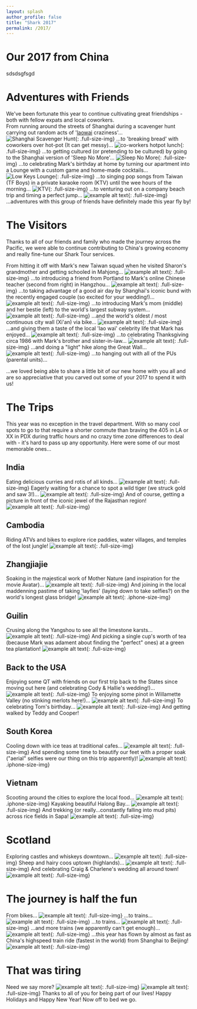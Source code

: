 ```yaml
---
layout: splash
author_profile: false
title: "Shark 2017"
permalink: /2017/
---
```

# Our 2017 from China
sdsdsgfsgd

# Adventures with Friends
We've been fortunate this year to continue cultivating great friendships - both with fellow expats and local coworkers.  
From running around the streets of Shanghai during a scavenger hunt carrying out random acts of '[laowai](https://en.wikipedia.org/wiki/Laowai) craziness'... 
![Shanghai Scavenger Hunt](https://lh3.googleusercontent.com/QIHZdsPt1MCdMlhQ8kw1RJKx0HN48-LP_DyCEPwlJMbHDNR9Hl2WgXe6toxOVvEXMzDudLyzYvHuXvcT4FJx98PnHby_stFVAt1Gjs3l-74O-2l7rvOVgNV59IVykQul2qF0h4H_n9p_0LmT0GoQwm21AKdhVSCW3gYGZO8NLPVZO8DsW4DKrwz-8tAOOkPwo_eI9hT3vzS1OayFPE0Zxg840uOHcDKUyq-Umnw7xn28-dRZYKIA0clifq-tOQoPr0xY19Yw-ESEzd2F-qGhJw72TUiB_6yg7M16Mw3ClzICoubYouI73pyC6M8yUHbp3V_wfVrVUbYuqIHqX09Gs2xN2cH3MNJKN4n6XVOyZSlM0ZmRb1_Bu2828JTjY7un2nrjVbmq6CCSp4MoNZbyteg-clhbg0vUtaTIyAuDwnqtKEI6fJh4945eOPV3F1IOEZzKw0HtGnagKk6NayYiRCQa_-cWXBzmWjVb5Ne_w6UcX33CdNKydFe1GHfeqYwlpycBTBm338Mt2OZbE02T56bztSHuSVsgddkVKv5IpIVB9_gN3sfIbXIKvwm3RdZgPmAgR-GJD2ystlyCmMYGlWKQsqtMHS5YlFRGfvHo5TvquUsDtgVSDmkZuEXEwRxHagDfgMJSfns0OEo76m0brwnSxtrT0zU61kK-=w2850-h1606-no){: .full-size-img}
...to 'breaking bread' with coworkers over hot-pot (It can get messy)...
![co-workers hotpot lunch](https://lh3.googleusercontent.com/aDE_rKhI8uw9J4Ro9w_RZAkmu1e9oORMxpeM0gnsoph8s6TYPPI8ojOvTuMbfnKCaZxoBmmnsr5UME25Nh14O6e4zLb9WZSRnGI0EqPN6f7Moj8ob078tEc7LM6vMO39lewmw2WeOdQpOYrnLK2_JPDojYYi4aiL7dN2suaHIH3vNO-y1macX9Y-dcGXde3aBVGR7h8WaRWqU2RRa13KeIh0qPZwNlRY18ATpFnKgqvo5Y5QbAD3NIUATfwf8SMmM3sXp7bJXQ93gKm8h93bejRhENOwKHxoy0qHPKGRV3632HFzdT2umNy3c3LFcGGM_Ubp6s25G9rZkOiuSCASTmxvchOQHOzvWyJKIvVbcKAm7NymFb2AOy7twOjtOdFu2Snk_tUYzqB5UozqjcAQOvgsMebfrlnJjhGVdvyWb3ORku5VnnxDvOt24mCbjg5mTm0zV1w1qRXmlH6OzKZb1KvBznmXNNuZv1ah6cCU77sVUIAJHkQKs08e8Pa8FC6xdiOXWhO3yA8yxUpW3gYZXHlbOkFVJ6V52hHDRkrV4mVIHj2Va869rG1wvRDzOlXCyyBQhsLHi7d8srP6Zoj72bJiGLfxbLXnksAAOYmz7L2wzkPV1HsngYr-AZiXb4_PiuYAoP220ObEnGpUqb9kHfEx92-_OxqmsU1m=w2880-h1062-no){: .full-size-img} 
...to getting cultured (or pretending to be cultured) by going to the Shanghai version of 'Sleep No More'...
![Sleep No More](https://lh3.googleusercontent.com/35n2RCrq124NruBuh51eW2V2gSRzWEALU7J-3mRkACqig5BfjaoNp9C-3ffDLT4qAUvMAZsfIZ5AvXIbF7Hp__1HnC2xAsRO4FB26c6OjMGza9kAcp8ss1uQKKyEWa1l7uaShGfwsSSnMEZzLz9o8Dni6ECzsO6_NvLy7808MkakSrLz11wn849b3dQvFszNOCmXMEJ1VH_3U24RriFRBzv3c15uKig7ub9wp4P5Mbu2CzRK4H4STqu9p-pC8qLaOBxG7lrXE0SyVT6Uj29ai35k_pVXyg8Owd5eFc-4f8575rSEoLmeQVu0rb8nY8C2vFNdd9vfesz_ZRVVVfbCnTc2v21wG65LLvzw4yVun8ktArwsqFiy3ZLVAN4-9xhqhpl_HV4ZtsyRviwQnUOY2RU7M4ysmifW5AFgwtd4bJVpQl3je0OhYqEF8alVQ4H7yavg1DT5slD80rhvvQK2Y2amyHJB2hvD6XLyWUEebLPZ6cgnTB0Ym99ifVDKIacu8dXIKIM4eB5vUxKM_hhG_Y8LNnQbQ0Hivot8Kh8nDMhOy7_ORvTU6E80hLT1kH1LS6mp-KNbaVeaz6j5j_cMjBy6Q53XHiA70BqcaAWExWZ64Ysd3f-UYdULgGbI_2M_2pIAuZKUe60Qaa3rAa4apvnjXoRVx_SsEAdt=w2850-h1606-no){: .full-size-img}
...to celebrating Mark's birthday at home by turning our apartment into a Lounge with a custom game and home-made cocktails...
![Low Keys Lounge](https://lh3.googleusercontent.com/o5S9AnmsF7BQ-8lGrkuZivOSt0-lYC3NYJRLS8jNkMVp8M23EZWdGO0T17sKju5gE4pVLN40q0mU-9nkAfRUaDxfVXE50NIu2UauHO4UUK1EBQNq3co-dqDAxFFl01pGNnv3Ol60Lf0j37wEupsaW6WEYIItjPPRBzi8FIo-k2uS4_Kynp_MWKX4H-CHGZPnVFc8LWLSOQs03_vwvRkJCtggedHjxv-uJUAu2apZXlcZKqgWQUeJiSSxkHpG5QJCZVP0WgO_L860HWABkOeA3gAvw0lGHXNc0FQ21K-4_YtlLH3zZTUkqWgyM1ZtWc24zI5m8_uiIwktuZehH-PVhIHtOCa24jTxgKQ8MYrer2GdmE3RBpYOKcTsqfdSFQMDJ8hGPozro0C7KpniAzF2VMEbThIimkb7pBd6xaHy6KZ0Hosb8s0Myh88WCo_h_Z9MyaNNnafUgMY06mDeRHdLfnSXdpouuyYI9OdjmldpGor2URzCpARzkaqFOpyhYphJYSCxsBMGMWV1QtggiP2vNS5bVmLXhJEcwJsPPFeG5VBQUGtv8DEE3a-p3-PoUnnm_G9TF24OfzWcE5xog96ZQ_x6f1lR0CwI1xSKzEsd81WR780wg2_Ud4y_MnkTuYqqdO_91_c-JaqBQO5ANgApZ7P8NRdozbgT7TZ=w2850-h1606-no){: .full-size-img}
...to singing pop songs from Taiwan (TF Boys) in a private karaoke room (KTV) until the wee hours of the morning... 
![KTV](https://lh3.googleusercontent.com/op4YH9z9vSg3lqwHz9eNGhwYDzzC6CXANsADBxaSxVbtHoj9k-WdHA9EiHIZ5icDA5VuE5ihvPzsF7_3dv5BOOm2aPBx_6NVOllTzJ8tVuzT4e_K3Jrh_06CNoi7xaYa4rE1DmTU2NiAr_tDhNNGKQGRdi5IL4_ZLyYu19Ov5Sz2B9z-KcLGrnZKYi8a5ovUwMnfzUi3vl3cTlMCTQVXD4zcLwxRtQdyC9_MFKY7rX50sb8L3ErYD6OZogIKV1Gjj4rgVobKHXNpTUqQIWvKPp6w5siVHr6uyA5RzUN9MsWjuj0l5sLMUY_ObIvCeUv8QbPkEtl-kzRViWT492hiIYds_wspRG2u9xvWwSF7irJbxNiDWW-gVL77_O4CXvIBCZVq_hHIs00cget10_Hm1O2HsjJkFG5Jshkig5Yb59FVmc5HAS4K7Za23cXw0Z1dFr0EAamDxak1y0U4zcb5joGVcH2OKC2ea2Argruklpt9yd4md5sxYGZeZ8AL2pvg6H9Rso-dlib6v2yrT_y_psdbtCZMVp9b8QvS8z4P00BirYKO6-ggmR3kgOPuWV8l4ccMBHPJDsMB4FwdxWai8thG3vhGEwL2rFggyjef83hg7xReHQ36aKh_yKhCkgr992E5pmUKlq3IEDqXsjAPvUpkPj80RKgZN7u5=w1280-h723-no){: .full-size-img}
...to venturing out on a company beach trip and timing a perfect jump...
![example alt text](https://lh3.googleusercontent.com/aNE2K2JOXekj90IUojB85-7Q0xPz5-I2PcKJIwZrNRXHFHqzXahZXUjqfgd5Smvt1yINXfABxVJQQUFDiDvouVBJPSjSka4ValeChg3flQ3i998-qe976hUJiO7XA-T8L0LMt3aPgBHogHxWG5LyFTgoXIBUD2WMlAlemvOO54-HhPtOhiLiiy-5gMSU3HOyyBWAgLszJHP9IvWBHKAh5mDDgGkJcvte28uTgJ-g8PevRiAAeI1RcrgGp19Wy-bI5EKhgKiLuRMF87WjNnpztt25OzPMwPbwL5z09kpZeATZEfbIpNxOXUbpwF2PVaxsuQdcr4BD5Q8rd0kVnGYBz6rUH6ZDYEmBE5N8ko8Kn8m0YrsSYwlF4VwVNffNM6OuoFqyurOFpyKrIhE_N475UWnYTcSP-Lilx-uf2O8iOh_-XKKXmOxnmecS8IFCdImTmGf4L6NTLWZM4h0reQuKW_NaN3-H4pN29w60etzlog_DrF59eayR0kyN0OpaNmmSNWQYIQR38Ay83XVx81dXFuv-LTjGVExB1m2dUdmspE9CU41d7JA7gfFhJ0CxNlQgxoRulohbFJFvWhirtRa60ZdM5P1DgyPaT0PH_w_rGlLwvcZ2u2ppqniabXryh4MK4if_yGKKOzFZGMaoS24bhFq2SC2nXz3vPd7z=w1280-h960-no){: .full-size-img}
...adventures with this group of friends have definitely made this year fly by! 


# The Visitors
Thanks to all of our friends and family who made the journey across the Pacific, we were able to continue contributing to China's growing economy and really fine-tune our Shark Tour services.

From hitting it off with Mark's new Taiwan squad when he visited Sharon's grandmother and getting schooled in Mahjong...
![example alt text](https://lh3.googleusercontent.com/eJhPd0JI1oaqgd3JDBNJlYuX9N0GqzsFL99CR8pCR8LPeyaHGeEjVzoDyMigXLEkrTn5gSK2k8QWffxOtNXL6iIQm1HB-JdlXeo2wdH4tPbKI2nCB59j4rTAFSUKL_FPMqKJKdCrLVux6d1h7xUl_2TQTAga_lJaaqCL9VwqZw87dN5RhSaYQBPfC19aI1BvQh-U3hJHalj4tNb5ikrj9uRZinpDhaKE0A6wSvBIB52kteXjO7-FyBlEa0irc7cMreI6UNVwH39nOy2t08A7gxV1TNCwvPJerkLanz7Dft52xlIetEg-ldL4PjblsUvg7ahSIm6REE9tvhC_5MPJaeo4pYwn1TORZvWMSg5zB2viqlHshw3Xar7L-H2moASpbYuLCldcBotLMRF4FC_LeZNT8jbZmTK84DUGXeNWsXmkVLWM-ei0S5BOqb5IqpN-UJzBar0zl6poxJjp4YXk01db6kf4VR4uWBlAdt_omDNT94x7TV6oF9xsMEeTGPtkUXRVaDqNcF8x_8D7RpI4K4pxair0WWTiKSsg-hR95OpWpK3c0bD5BT93aSQACWsfGKkL7ANJzqQ5PgN7fTlYxducvFgSLVJMzBMDySthYeYd-SaMSLfqSWl_teIPmE0XglhmNQwRGv065GBY3mnofZ9tT3_F6ApDwJgp=w1280-h960-no){: .full-size-img}
...to introducing a friend from Portland to Mark's online Chinese teacher (second from right) in Hangzhou...
![example alt text](https://lh3.googleusercontent.com/ub8PGs6U78W1cMgwn2yqffg1f2UGksTHiyrlWEdJtl8m-u-NA7dgrQMi3-Bxlvwl62lJgvcLp6eZobMFtHyp1NaNGCbKUsM3y2b_B7SfJZAS72PKrY31YMtyH14XgN4BkQvwm3xCZAcgMUK0grn9TPnA0UHbeLHIajDV-qbD6caTeQuuQSuBXftFo-mf9cJ6rBNglhl8CEjJhTOHjHUyUIWeH5648iE3Kwv55q4jhm2otxqkmRpmPPFfZua2U2JrWqLTw_eGeHbSPs96PDGDamyEl2ocYk9_Xb4-8hCQjdtRaMt_-AZcX0Jm5P-hKDP-re0UXWUkQd3X0Svdjzr-KyKor-MtkFEkApPGKD8282L5-DmOMwwHNz8Dip6IOYV2OBZyoIXWla6j79rLCAwhoQibrfie8HgKXCsb8DL8ahqeA7I4aBg1gcAaCSaDbcYXUemCpcDDRa5zak8CLWUyVw0NSUhGnnG-yrdTLlUs9gEqow4CWkTmEnk-vXYxSZmRw29BAlHAJpW5CUlNE1HKIo8_YpQ8kZSos7DHI6E-fBHSOjOZabnTwFZHYwbfOFw9ZdCOuPZv4cLXHmVYerQyLH84BDlOuoROyAoqe2yB3kPh6HDUNiSJYiLuV7ah7JIjG7Y5uHqF95YaRKkqpQ1itAi_pK-L0OU2cnc7=w2850-h1606-no){: .full-size-img}
...to taking advantage of a good air day by Shanghai's iconic bund with the recently engaged couple (so excited for your wedding!)...
![example alt text](https://lh3.googleusercontent.com/GEAHHQek_eLKfC_Mb6mDyqrXrz9GJ5zvhBiDQ9jNXtXEOqWugk2_oSzVtsGcdYHSTSb0R2p7JBuCaQSNuGY57XPCNDj0J7T-meRe1PCNDp41OaGl-IyG_QCN2Qp9nu8i-lyoGo0a3CvkrBPYgpM4-uPw_CUb251BCrCQRNDoDf9v2JjKR62T_cM3GbiIoxYlOl6sIedYHntGuT6erlKtpg8lMQYEQya2uda7D3r_a6HRTLzddTbUOIfBy1D3JLhdge4AfZ1nu2ICbDpCwXUC6pzmYk45iiKJB-1MqljWc1MYw59ZXZ-TOCt7UN9qoIR4IazZrDzFJlv541wKCZbvAYSXG95zUmZkMAS-kCBqmDBWPcxMlUMYVL-GxAptwGZHqtkNeAZKbk2ahQ3qfSCKhzKIodz9jT1zmXbK0GUB4k0SFTPn8WUCnAckDVAimhV7UD_Nb-BOr3Tgapa3A0nxuCs7JZdwgXp2efrkGwSutcFcm1Rk3zbmMTp5N4ke_-e4MImlZgEPCRq8LvC5pqTaLF8UOxtkIIJWf01assK7FBWjxRGCEchHj_OPu24nFG42neskdUFHmM4-9cjVDAzbEa7VjD78aVq_qNbAksCZV-EbJCNablpV-9oGPEGx9uDGtnUMXAn9UZmI0RIRayqeaj7r7UueiPinWZK1=w2850-h1606-no){: .full-size-img}
...to introducing Mark's mom (middle) and her bestie (left) to the world's largest subway system...
![example alt text](https://lh3.googleusercontent.com/Wee9efKVRhKFBl63t2PkTshbDmf887oLJZSwOvVl11FcsOCofmv_x-lnNTaj8BOEswT_F-cf7qI8YjAfh6QEBuR19qUZ4SJNTadpjTVEzP1ckRFK5JcQa4q9ween2DeWjlkXkHftpBeDeR3gOV4OhHVQW5oHGqmzNKKa2QPVPNg36lIO345G5PJSWz-6SJfl69VutP5AoDWz_t7Ytz69zI43xeHt7_rrkdSeektYYCyJNlpMP4FaddirMw02GzTDop955RENuso5ZgTcXa8o8EXfVUgA6C0dMxnKmeZMv07zvJx6wWQUfKRJI4Es6-I06k_eEwQItHSfI4521PIz5IXVkKAfzXrhPAba1K7QpQwVOZDzSrIkImDC7pdqokcGyGCiN9NyhW3LOBLoWiwockBznoY3sr-tELlpLZeyDkyr4CdBbJEYLHZYjCmHDk8LDZWQWCRjIQq8GI9zCTXmm_Lr1HYYgTMHIKHZ8cHrei4K4mC9Dh18rOvINUcA8DkZ-rvrWcgOF6cPW-AO9_yc1ebPVPkpSn0OYWkTIFapIQQ2TuZg-Zc901jpKwovMFIHOqr5KlimramYf2O6QmNl3-88E0ICoHgvDufth8b5lx0K_jp8jmmg-mz4cjrHsIh1O60lmja96q-oejLe5f6T_QILoAw-xrmGlEXh=w2850-h1606-no){: .full-size-img}
...and the world's oldest / most continuous city wall (Xi'an) via bike...
![example alt text](https://lh3.googleusercontent.com/Nh_vQMigNVMiBInU8Ej2ecuJHYf_qK3fkBhilaW0A9tAPlmXNwnwuQYlsM-Vgcy5Z9dTHo46LPcUwZ8_uRBKLusszq3JfmJjnUqMfFJeVDHDpIxbrjo52Xf0wxnhGJ1oX9gG1AJFjRpy0DjDZbLbOH3AHIAAOe2MKCU5M81fP6E5gjXuVz91PeKrIe0EGesi2ecC_jhaPD3Q9bc8FC9DwDAEmknp4tPEZlrdmSivdCeY0HAqYjiFaq0VGUKw0UddKC3FgF5FNq6uFmLLTIIi25fjlPhhbKPodovZpL_JpbsXvSC6Tc-pSQtJOk9L1JP_dZzqtFx_cUkzxEmXCWA17wdVogX5sFPcRirx-d87viioUQipfauGU1TqsPY9zNQNiHBAqHbxpODTMDrmA5-pGolIAa-OKf-k4cmYpry4sBcJo-Ysxc5do2u8d1EK2gi3NrZGyY5IO3GOv0iOyM7qP1TWPf6PtsW6oSalVfsdeEemuRaZT-rpi3uWSkWG0q_v3I9KvAIpWmV7Idv2D-i2tLiTeYM-ZzpntPKFME47l62dKtIYKivNHZQFC1g_7059Pxi00zTGVDS_epij2LYLsIWWwB308c-jBdpFRVvSS7NZUlQRyegUeQjEcBUSBMlVMWO6tI5Bgl8qIqVmnSVe8D5DP1zcmuCi6fUp=w2850-h1606-no){: .full-size-img}
...and giving them a taste of the local 'lao wai' celebrity life that Mark has enjoyed...
![example alt text](https://lh3.googleusercontent.com/n8HnlOlHZGMWiE_dRfFdOPY6zuva8LHJOfVTd1kI7vVGVfbPcCMyA3GlxhZWbJQDAv31rcQMpxu3fILRjOJotnO2N0Ij9RjUH9f3cLiN2MzWiWfd5ujjuekX7qFP6Dykld3vw8DW2MgcbRbZXSK1SUfWI0P3zcjaiObqNJZSg0Ieutdm1_a-JK5gYbbc3B7kUOPfG7wrKkm8NDBjM5R6JmKS8FxanJ9eXHOPyEYNBn9ztBxTjtREXkBUx9gX6rRvpjGEAOhGkazuDp5Rd4DS0O0LuiJAs0bHJogjw4TRQHDv5QBONBIuo70pMSyGq0o2DjtouLJqkLGeLhnkwF16qb17uGhreeO28Z0dJgUWy6wV2Uf1cRrPZ89jEOVZy3F-mZ48qkxwkNiJLIjTnVgdcHbBAP6F4fKKcR5MzM-d9OQP17i1yOrpcHmLZpDHGY74WPy9tx2AfsrL2rUQtBk_7lkt-NvTt2HWXm2M7A1b3XKsRU_3fVmM4Sf_vqRqRNR-afFTcPPlRi7yVksAIsZ0q2F2IYaj7T_qBIjF0j4zbvZ-oCxl1XjZHEKlrAwmkRo2uOOpwzMrVzU1eJjRn6pwj9pJ2Hp7t2qwmEBuVWz3bgQvTQLdJCi49BxsGltDybk3dJ9FG93tVdT2Me5HZXYllpZvmdSHZJS2li-2=w1440-h1080-no){: .full-size-img}
...to celebrating Thanksgiving circa 1986 with Mark's brother and sister-in-law...
![example alt text](https://lh3.googleusercontent.com/PiH1VupSgL6490H5FDxNUTQgVDBYcVBjUZw6CNogYioHW3tP59mo6iBS7kuPg5N8qEhDwq3fLeFbUSzCjcRXCDUwqLYRfU5QWvaAVCXfb13GA5rpc2kTk5hN27EKXU6qbdrp-F8h5C794rZWnl7YLfv_tLz_GUA75teuMovXDauNgM6k6_g2YC8xwrTXCTDDwU1vUlu2thmwplMJC4T9gSBotpeeA8rXvX_WHODubLCAtDUGC-tkoW3BcH7PErPzJ1cbNMhBwrFkVQrI3YbkPIXiMW6flVT_9OGvqW9CabWt0LQZgJ91gaUCrL166kLB4J27qOHBIv6cA14cwGPGDK4CCSWfE2j6S65p5_saxYC0tBJWO3Ia66mQk1rnA18c1gWi3aaPbTzauG2mkxyKsaNNHhIgqtVEwmQGNuG0I8KUZsoQ2jlh2S3-oDzY3LP0JEu-u8Al4rkvZWSbzYgcJZ00AE5XQLA9KhX5PbRO7bgfs2N0wH6QVG7KFveZ285DCROeea4cBcnivz2DW1gsn-RemQPUwiU7H_sNHR10PgQfnrdFK2rO5W8ztG-mHpXGW8gK53eGB-8AFGekh7Jlt-BBT6yRWQW5Oo8jRDVLB3MrKtFlVvSgqCnKIxANCU1xqPilR0cdMGpM_G0NQLMPCjGta9eCLMbmusI3=w1280-h960-no){: .full-size-img}
...and doing a "light" hike along the Great Wall...
![example alt text](https://lh3.googleusercontent.com/VHoS_fv55SmxkD_Z6VYNj5YucN8sXanm4sJBC5YmoGyGzUmWv2nLBVKjcwX7hFvVVIvts1zmCB-y1OgjSlimJpeyoXJqKbg6Nta1VUmixkVZxLDTMtJMeg7YZ_EWtVJDVhrzYNauRnYYsZVfqAu7LSa0774xX6cM1_t3gP5eDk01hv9PrgKgUEZiEnMRRY6vVxaBkUmLpZFbtBntMifIZYmwjt57X4TxCP-LE8vf0RRbjPsOOlesMY_1hV9-y_242c5ScAs92lEiavmoHQMIWq3XvItcL8Y8cyGoxsDwB_uICEZAIX7JCpcM5O57Ex1mFx7npvs579RNyZRJPs9ASFJfOBDZtPLHtq1SrKDyCqBqvOqPAc8rCyFbaw3ieGH0yzGLE0VKiAhya66diI-OXsLhHeQEdLD1tYMDI9NbO8mKzAk4QoHdAOFxd86XVd3ecSd5JGgnhFyRYJD2g7I7zrrICtpBbmLStiHojIGgKYWvRRZRjXn4vtmGDIpzAE8W8AX57YsagZcxCuy7ewjk7QY42j9BZW5eWtbXoRXOAEjMFcpTj_4M-SYJOUkI2WNAXJULm9OpqhkibRM6eafzmvbjAAJ0lGvSIqW8HwHTjYd4S6QTLuTaDWi_5ksFKUSHmgMsNvtwxVUHs2kfn9XFVUu90pMxwwy6ZBum=w1440-h1080-no){: .full-size-img}
...to hanging out with all of the PUs (parental units)...

...we loved being able to share a little bit of our new home with you all and are so appreciative that you carved out some of your 2017 to spend it with us!

# The Trips
This year was no exception in the travel department. With so many cool spots to go to that require a shorter commute than braving the 405 in LA or XX in PDX during traffic hours and no crazy time zone differences to deal with - it's hard to pass up any opportunity.  Here were some of our most memorable ones...

## India 
Eating delicious curries and rotis of all kinds...
![example alt text](https://lh3.googleusercontent.com/govaFJqcaJZgIEoAejtC_uONQQDAMW83K326xuXIn2yktIBeaHYjqom62J4X0bFY_EK7-OKQVod7WQaIUbOBmtI82LesjSU-d9jukY-IyZLGn3NZI-ZAN-wsu8qrlhRG7dQWO_Xty6NT8e6MGMdbXq5y-hGdCdC9IsJ-XN0FuJAK38NSngRI4hf8yeN4K5iFmwzraWU_BHV1vaygZF31qo6KD__2UrYwkD0v21HpOKF927TgwYdWQY_pp30_rXv5mjPOy7Z7_qMY-FF_tXSiS7xsZwIUrgrC6oWnWcgf0AXItCAIiSAr2PQcDypBQByAclJKBQtm-Sbm3EQ9N4d1lMYMTJLF1SJZJmbH5gbXhYGhE7BYbdTzs7GDpCqk2gq5J-gCU7fmk--2Vq7ab8t6kyxF76JLcuK3V34H_RApp6SwqM744LJ_3bIcw1r3_zGOAY6dxWZMhN75FSk-NKfvngGQ0S9t0vh_kf2xVsfFjgmerdmNJCIdd7GrNavSn_7Jz7UBzT6lUAcoO2BKZJ6_OoxMDVUjaPvxsHW-sRV8AtzIo4zZyr2V95w5gLnwycJfYUquWt2JuXFqrg5myZqBYSyEfYE2fi_xbkwXfDCWDoeUGXdDa3elSgGCNb5Da9GwcYNTlcywR4Mr5gYrZZrdAs9A04RMi2J-TiUv=w2860-h1606-no){: .full-size-img}
Eagerly waiting for a chance to spot a wild tiger (we struck gold and saw 3!)...
![example alt text](https://lh3.googleusercontent.com/zBM1nr8RW_khlA6Vw26Lvey-5Yz-_5yIT2LOTRm4-3kqewB1XGB7jzqxF9cSE5IgMHSe29HeCl9iRszV44Z7yQzyW2PVyuUKOll1qvJIfzyIgvIhIR-5fghomwe5SBwqmPtETmvfHIWmbQEHRDBCw0NJPXNxUHuDAURO0YX9dyvXh0-4LCJXgOrZ76mn3L_l_yZmnAvxUri6VeS-AI-Kc1WGsocC9jRrhLahtf38rWDjoYr5ie7vWO5U-iYY1r2WyXKDgVSkiseub56VpSwMa9WC-l_uLFrrf7UXYhHPyMmGKRnT3qBvmor8K43KdDrRfGQtd5GT0-BBECVxKCppGC0KipVLaJ1CcBtUepjaEe97jzt5PMOWyGkmU9i37mUG814VbsMASfAFsRrYBxRLYq-wNXqttJE1Ebgyp9iSXOnRhUWmminerrE_f-ouBSgtLjNnfMV1sgQHymBAY3tBQ3TS4pXLgCTVsMTHiRhqoAgMchc-PbWZy-Qrb4JkLP1-HikxGdrxAq3FQwES_SD15aEFNac2IjRJMu8oAj3PlyCQTYb8c-PAkTAL_lFRBbxqa25x7Wo2LNCjyjg_FS5H-nR9JUMImi6wV7GUtEy6tuLmF7iw7f-HEormTLsOZHfmfMvk0hXDjeG4m739O9_yFtaFaGo_CNWb_3sN=w2850-h1606-no){: .full-size-img}
And of course, getting a picture in front of the iconic jewel of the Rajasthan region!
![example alt text](https://lh3.googleusercontent.com/wKhnL5PQYVgUrDWCLtpy5td_t0kj1lKWc2q0ZRYn1XBRZUCEUPte6IW1Rr0go_h6sTZB5gtes1W0qJRE8E8cUOUsGyRPEXuzCz_GHVQkg55BYs9BZtsCkTbdFMop75iDfU4ukGcR7wFRnaTxxoKUDJVuDva9KdeVI8qLfbBv-Owob9Mdko3KXflO2GFIwCdhcoWjctkFA5oJpb110J87P21djqUscKscLrinoA4EZrBYrBouhbbny2elDvibwJkqyWDdzy4-Hs7ApHNOr7xpIxlpvZB_ICitquK0cC4MNPw9Ch6O0lsei5wyILj-qUcMntFyOmM9tHJjUKyD2xjqsJo57j7NS9F8rvXIV06hkLrF-lQB-u9tB6GsRwrWQPgjDtvTJ6-sTBKOjJwBJrR4M5tqlDSAdHvgx2gBXOhUAJHwvNAyxUC-1O8dU53Ua7uiMmWahOj1Hm3jQbioUosoyuqmU4tSZfrdE0fX-SS-QFJSV6xBUTxukoXUBTWpp4dZMuhSSh8Uu8XxgHM1x68aLyQlJDaKoYfKtoLlfpaybHFPcRlBhU9vrtYaahRaDWt8igooWwKrjDw4z4YnB71aovIZH-x-HYKF_THXxn9miNu40KfhWEhFPJpRGvrvtTX9lFu9If7-nNl5UDSVfE-ZTeiK5UGRlrzclgbB=w2860-h1606-no){: .full-size-img}

## Cambodia
Riding ATVs and bikes to explore rice paddies, water villages, and temples of the lost jungle!
![example alt text](https://lh3.googleusercontent.com/lkqVXq2HKfd4Wesxns-e4ZcdLNZGvWJBusi9ssNJb0OqG2vcCJtRUWXix5DPPHc83HcCuhlGbxL1GZFvNAeXk-hG_2YnZp8D3Fp5q6V2lFdkOaU5IILuaJ5YSSaNgfKX3BD09PatZ2HEHBixKw1MWwIgF1F9j_NpkLoGVHcCn2MNXEgVBT8HdiAmkoassELBJsyL4_miaduTaLan_r1xpNFqMlxIe9v8-qZAl0EOg4CYtXGvUjwj8zHH-33RFOSO6Bgkq_roD277rJDtFZKxLpP-FW1DBCbt57QI6Faqe8bM80HUiKGvhQopR0As2NVHUD6UT-Ii9halHfOhxwi1V2nAZjMowDfVjx6l97hkXedRubaMhjuXRlP47iLr3uMV92DafbjvB7YGM--kZyQN-DXJ_UI_agx8zFFNjg3uUe-HDW20EPQXvQ1WpbR__FXigQFwAin1USuAlNYD0i94DOnuhPaV-9iZAvAxEtOweNN66I5vfU8RJKfdo0Wo7kxGNIs50N-LOuwlInF4Kmeauw7ktBRmqXVqtNNuDIbCEar0nsi_qbCo8CEznAX4mYaYR3Udn-9eoW_xhcGH9O7rEYTl1RQIZCyykp7iw73KAiEpQhdSCh3as9Trc8Qa7G4qIXmdakxR2eWaoCEL-W_WvNleGW2F9NiGhhWy=w2850-h1606-no){: .full-size-img}

## Zhangjiajie
Soaking in the majestical work of Mother Nature (and inspiration for the movie Avatar)...
![example alt text](https://lh3.googleusercontent.com/RC39B6lmLMmx2ISGNSdvq9IvycYq0eT3y4E0nocPyyUzO0mF4NzsNtw4AXjMRVHp05rNIdQE_txKlIG7eUKDX4qT9qRWrdw2pT3LN2IcXnns3TeWgBYNTP46ajWTprPEPzZvjzTHw4IbTycKYBhrJjAvEyhrgViMiYMHZRoWMAPgtJKQaSIe-KcUX1O1uiBEC-XhJrEHSRef7uFsem_wLlq8brkbBNSNk3CcwgUTwGlm8XNI6ApfaKhzhtceKWFsVe2ryA9Po1wiPD11POziWbMKGel2JEyJOlAnNnW4kfSmIoE96CQ3vcBUks9t2jq9SQRPxeep0POKmc_68EawZyqWy0BCHhGBMyXyP6Wi-0Ddvk6szIUEyclHVdmAkkrO6y3o0qer7w6y4LWo7aqWJowgygwxt_SoR6OLswaEhkqxnEjaN4IfHHkPWbgw_z43NV7XbEwcdgXy_RfPAU3xDvwEFJAGZG-A4fWxNdUMvdVlXn9IK9YE9gOB1PIKwU8usWuPlRfF3QqpcrdZ_2RDMLdWxVAkXT1uzfHKeBFa8XLv6_qppVCTbvbYJ4UnQ55humvV1dztpvTNpnZ8_uKeLplpDUCmK1xEUHOj6SVwW_GCmrKujR5i4Bif9UM7zc5oWz4zcmKpfvarq2cBx5J3svLWD7ApX1ugkBNQ=w2850-h1606-no){: .full-size-img}
And joining in the local maddenning pastime of taking 'layfies' (laying down to take selfies?) on the world's longest glass bridge!
![example alt text](https://lh3.googleusercontent.com/kdbpeC2doAB_8rlLtzCAd88JKsmU0hqqh6kgkuWqjZFI47yjsEhfKCNGwjLnThaaLWhMldbMv4CCNEf9P45qWBN5kzUdfeMrMhl6LxDA-7yV_sZ_TZ95qlUzyeH541yjqFehMPZOFmW4zfFdpeOz9E63eMYA4Fg0LS4Uz8Hi4ulLg7sk24E24AxuUwz59-WcKmu5JTYnAoPdVMYL3F6Zi0VKobgDl3v1i-rzSxgTE3_ayFEea8nCot2-xJndz72ZPqrYzv04UnZ-96gvuidiZTsLX66a7OO2A4xT2nwSdES4Ai2Y19JIO4lOMkoJM9Pr7R7m92h5459bR47iVemfWv7QuNDoh4aoegEIOF3ggb2Rg1MYXyZhzGp6ka-lGQA5g248zpnYEvW9826u20EmH4RiWSMGlRoWDRXTLMxkFvTwAFMIa7GY4q_EJBGMVJ8Zou6rVTgqSUr3NgCUE1Lz7VIDrhohcUBkK4Oh0J8wr3modEXxK5Xrz9hWOvNP-Ckxz_ZgmZVS_tuF-lcmJEn_NcnwcleX4h_bkKrwGtjCTzEqKHP1SUJNU8jtTnR_ChfJrj2tMQrVUa1DSLokoYKx1ImKTW0ydvoBzk07y_UAN7yCKboK0AfAfnxnpl2CLQ77kPMYUcpxxMH64_iTTKuAXcKc-Q7L1KK8G3Cj=w960-h1280-no){: .iphone-size-img}

## Guilin
Crusing along the Yangshou to see all the limestone karsts...
![example alt text](https://lh3.googleusercontent.com/IntjiIcXBuUBHnnNYKIfQuVVtKiaKw5gveB-VFC-OMowI5ewtlYGnixoUpGLwb5RK3dphP76hJLiExZEZJed_L0MsIq1NMBRpWC2z2sSUUvouABoE0QxSSBp78cg3HCUe0YYDMGfU22yhwaS2EGNPVNf3AOMkITifSSrV5V5p6fIbf880-eqti9vLT83609iNeYDQq35TzfiFTLcTitvlBG_0zsuA3FaKjCuwqrBOqZY46Xc5I2d_ZBw1G61H5XCLW3sS1_PsCLUN37hYbIsk47sLLfG3flvGiVneUN8OIOrmUqjynWANxj7Zb6g5lNMBQka7bL9Fz_dy6RbODu0iiI1F6NsH0BoteRJprlLh_7Th7uHLybMAIilLFOGpnM-NGUOa77HfG-Jakw-rh6UP4sLAifSRZZPjh3zCORWHKXQ_I8zYoFGfFVp9Y8nQuRHG7F5B1ORBxlaZggXXp6bg5yzwBlET7enJtIN5ZB2dVnZIh4mRTAWQpE2YoCr3QBjHH93_7CMJuHGYA7sxf_7rIpXOOZwk9ZortFjRNWRAuWjtSrLxuwzVklngyQl_7uX5UtSTbeWzWTPsZR9RgFkxvYhfNfL9RwcQfeI_1XRb_t_unuxduhP3vbc4A78iP9-hPg44GewpRyQXedUg5Hlnj287LTSWK51Rjkm=w2850-h1606-no){: .full-size-img}
And picking a single cup's worth of tea (because Mark was adament about finding the "perfect" ones) at a green tea plantation!
![example alt text](https://lh3.googleusercontent.com/g84TFSKgXyE36D9_nbtAq_7D_3iVqEF9hVQ5b1i_wl6NTxuJ8jRFRaXwhCeEBt6yCbKPPs4-XGdFUmnevgnOOrsVrz2RYFO6-pH9pZl8nsHrrJ3uiiQgfgElt836P7-yA1xZ9fuzeQxZEgIx7LZ5yUnRtV6Xy3XSlRMUWv5rxvGx-JhFm-Xdk-rzn3EudC0HgtmHISZfhTUNLK5oPENuS0t1Oefz8ZPEYUAHOiCHzcUuISLoJwtVcFtUNZq-8nMD2zTToU_jkqY2GrK5g1sBQ4YgzbYmMQmQu42_3ctRinkWSmeeow6jW5fkMLHkZN6_n06v1bHpJvKXNUDXXeAL_hZ-jHf61nn4AngF9YpYU6at9t_D7MJ-w0hmueRonL3w7izQW4QGAdFjvFs6XqAuR5iFTV6WNmO2pJ-Vaw6anZhED9x1SLvnW5gQ-Dr1xLuwrQnkKUHduRB0b0k1d3w8Z4X1crkKwpVcMPt1PKMLDPxUP4rnafcPSPcqXaipm0XaodvzSFjmldDsu8XudUOrNqskRK91LFqiAQSCVBAY7zZ1W7oRxxcJ9JrN55zTYWXEg8jCsDuTVW1Q4YnCJBroOCLL8K1snzsY7PNRmWYBR0ZP3x4i6gR_Vwrvkd3cmUfnZR4ff6dv4PMCLPZnymRTRdA8TKalPDrtwj6n=w2850-h1606-no){: .full-size-img}

## Back to the USA
Enjoying some QT with friends on our first trip back to the States since moving out here (and celebrating Cody & Hallie's wedding!)...
![example alt text](https://lh3.googleusercontent.com/WEvzCjh_EjXDvmiPNTXiCa7w6lx3nhTJ_XHtqxM5F_noPBIrN8zYcZCvq7GYF29nhGYyqYHDVuzZKdn35rCKdeaU1Fv1ZopUOyoLYRu4g-VM6gaQlBSxM0P7k-2UwNZFoh6o55FsbkdVrB0Ayc9LYqOXSjmmCY9Py30qfD9J2YuA07SJ_AwTN1wSRKKJ9-Xl1RSJJZ-O-WeiPjDxjueWxdRRypRzRTEPclDVIRIoxlasF3EOScWtn5lpH87ZU8hHu5oqTy3Kj52HCPMOG3O6kdVpdDRJyOj2dmUnkIG0LkIYHEDrVxidr0o4YZP99RkBwb-QYSth1yqGU8iKKRUjGg__XyipU9PQnST-pyj0WwEasekNXfp1KmQABjBJGUpqIero_54-gBST587bMkCEns5qV9AVXX94XFOCh4htsxqJ2vI5ndbk_ZgWLCgmK9iF1Y7u1glB9ORKEFfcPhrvLkr8UIO39ndHhWNtAMLpzQlHsf-JO8EDxp_FIejy1vqh-Hb8apYpP4hGMi-UDpmb30BWSJEAkKVW468rqqCdWrwuUw8D8wKDhNLDuo6Qxc9L6KtfMDKyn3q3umpvpA9HSx_O3Hoc7wSpHyy83vCABg5tRfgbiu9xQs-UGFOPzwQIkYKuTryaWnFj4IxAtH3c_yyGK0wiC5R-vPGi=w2850-h1606-no){: .full-size-img}
To enjoying some pinot in Willamette Valley (no stinking merlots here!)...
![example alt text](https://lh3.googleusercontent.com/WcpN0DTKIORn7hSS_Qod1I8RMdwymFgQGYC4u4gXRbDsg0QKTrgTlo32duwkalXjRnneU9zCL5bJelp6djzKZ8xwD_aw-vcGmQqe_oVFmSU637ws7VpOD4DaNIeLJZfXBOZEShMp1pMblX4Jh8ZD1lVMt0-JZE4m2dIhbtcEoOBI71SSvuP87ItejZReKYfBYbkz6pma_RUrV8IDvUx5y9uA7E12K40VXlXXsU8SG21a1_TmChWzqlixvg7ivPgha0t3d0DHSEU7EPHILpl71YPhw2gSI82Mc0MB7VdcKFMr5rAoBOGnzqTZjIB39MOz_A70LoczA8dID_8Rl7PimJ99Hjcdxsr4Gj2cd9fxXukkJ_BkAPJxA0aRkBvpcAoyq6VfVR6gUjxGMmnqTJ_QKOGtM020oZylYaAX8WKPWA6YCBp_oI6QTOEba0b1_noeQjtcYqmMBau3HaaA561dQ65lm6_IIRwBrxp41d8s0yvMHHpmlTzkEkmjiEP-aAW_6eGx0AdhmQZ4_uFiz89LMNyYRpmxtCZpqM9KPKoOi6SbcisXu9OxEuFc2FpLLvxjc7Xo2InYbm8SWGwMq-1aSrB4ATm-4hh0TxJaJnuKA57P5pXPYb2esvSnk4nWMEqJfmCJVSVDwnGBr7pYgFOEh6ZoCcfFoJatPlpS=w2850-h1606-no){: .full-size-img}
To celebrating Tom's birthday...
![example alt text](https://lh3.googleusercontent.com/eeY6-axfJ3nRZG_-fGaFkRa8-gL0D2LfcmzsuiIvdDJGRcqvafZHFa9bmYeketSwqZObTmrAr1Vi5YdU7Vz8eWzlA2HHaAC8onrUOHCUWNma2xPoHmoVUfJPAYVuoQP8ir4TghGoMvC_NxCZAwob9lzipb6Utj0m9syhDiU681rik2gSEb6ruOk2g2UEI4tpwJO6lvb0550evl8_WQbnW0oXi4XPdrFJBBvxrEJ6RzYaR4Q6WnpdoJeoce4fp7VWz7b8l4oYjlKgE3keiXDiy2xmzp1E76QRTEm0W0xg38FZpTPMUHLBnengwf6jPo8ppPmABfZ5AC8H9YTiPgAWbL22zYH15GWXawv4zXg81mrNE5cxphPL9L-2H4s3QrSmofwvzZCdVND1aVefhG2V7_-juQ_RuAyFb6BHh_216ciTqC_ObLIEVXtbEJfbMvzs8sEWV8jQnfh3gTlfqvA2Vq2YuRpZOLkN7evL1EZhEoQkG5tvQjBs_myyfa8578Xjv3LU-vk13tOzXi8MtSxS4OSzMFJp0Sa4exgMsKmGVAKg01x6rrxLRrpyuUG_9UJPIBepQOKCfY9oF2pnyIP8dEUAY_Adq6TT19vpnZym1SGV46Vhv-Og2734SJ2FGiRRTPr0kcHXXJFO4m9DXOKdzmziNRbr-UkscllM=w2850-h1606-no){: .full-size-img}
And getting walked by Teddy and Cooper!

## South Korea
Cooling down with ice teas at traditional cafes...
![example alt text](https://lh3.googleusercontent.com/_HYizgN9oYXh6CmgiBYhKKeFwAOhh2zgXYRdo4W6kBZhLUAG7TImoOGX-2NFgzIAUicZuNPFBUMIBq3NSO71xkupWOKwByQch904r2VpTkHkxfomsTp4CZCyOgvXSm0bIfBQTLGNa7wL1zO4KynCZVvs4Y2S9lTx5UDWNfiJVXRvy8Z9YUxJyrR8C6-MM3PpNHYR0NU6rr2MJBP8P-TtNFKhnV40Thc9Hiyr0CvJPhi1E2PQwdCIiXjNr7FYcfglESC4LeFwRDNYHdSGPKEZKn_ynB-GhG3wIlX7kGTzFWzmlvoRi7LXBMaRIicsqU9iSDPx4qpBymIr0NUivg8EAIetwNDfROCG6BwZwMyBr5hPqYE5b7aH8znzFE8zrI8pCPz84KDub9zdCHnb28xxcf5hjg-0_DDDJ6cOtJxBXw0Pnh6tuEHUa7agJhIvl4gpSr_NrUXh7oxDtDZzH6phPRcRfx_8HM364Xk4PCYKuZDc0davjOFKYb9o0S2wUVOSmF8G7vFOYTxflTxsXpb9kVrqTLD3rtyryZKK_NIyHu9feoaKWLZ_lteR5tG438HJrQw2lOgyfCqctwkxROtlV1znnhm2Sp07RJnJ8Uge3gBo3_mAZTL_ImxjLrgA1Q1dbMSnKLvTg5kcN1W9p8D9VXFOiOuNzlWGLm28=w2850-h1606-no){: .full-size-img}
And spending some time to beautify our feet with a proper soak ("aerial" selfies were our thing on this trip apparently)!
![example alt text](https://lh3.googleusercontent.com/SfF7cX4nyHbP60rz6eWV4J5BHsr_O0iUjztcGElkDGvhQYZvLybQkEi5WX7DShItzLR0vnoiClgo7y4XCcCbaE5HfQbvkJoW5vwJ6lTqGfc1lI4HwuVHcVDAOiTvUhfpjSwm2Bd5_A13A8qnGudpgH2TbbtrHpsvrWGvnGZKWxyJM4IIjVjBvUeTe_Nb3iEgRNTW7KondbD7Cq6uH-T8joxErMl04BXLGWfTSEbKy4wP3z1vhppAkkd99NfrGQUin1N_iWjBl7PLzY8ZhljadUprLL3UDnFskzaBeu3xryn2mMP1qWGcCNpaOZTft_juV_qBblK4-lL0L8UOhlwiS55WBekl-818G0-AKXkUYnKmpwOFc4RcxYOKJee5V4TPDYsu22S0uK1aGaTKTKQtmpaGzo6i5mOwKHyuvxCLanXPRmSjdzoTJUsSGSJls7HzrYd0dhQC0ainzyows0YYsTxwFmAJpFLWXn48dvMmVVSphVL_gWQ-P2MBM7Q12htexHFRGKaNgdH1G8Nrk4psH7p6gKH6EtPKe9E6rk8AIfdOL9J7IIdDkIR13tsueG7Ei12TTQyBAvVDSLCA6j0LOCQlI3kCYUvqIh04-bpscj5SbUL-Xai3s94bsqruwfyzQ3jLgnki3T2ukk4Q45QOzNorXZrQXV0sBY19=w906-h1606-no){: .iphone-size-img}

## Vietnam
Scooting around the cities to explore the local food...
![example alt text](https://lh3.googleusercontent.com/-0XKFve-Ty6Nuu1dzTuPLm1lT-xh69n8NYS4K7tng8BBmxZzuey0SPmn0UdNL4iiuUq7uBAqwZiJr5Qc9Ul-ArF5PsD0iikp-58cGN32S7PKJrJ5FW4jFZLy5OLv8yNlIujfW-_s8jePwooP1ob727YjZgP9nS2OXVGI7T5Jya_0SoaaW5UcHp7AeIylzdRk5s2-GsDj68yN4xpp9IepOv74dXYAeA_8BfoYrQqruSbuCkilFZmuah5x4IbaFvP-4A-dviARbJUYBK_aNnuyUuY50ouQrcVxTnOFFMTLgVlDGnmMA6oByV2pxd-5Joad73zmHJmjfcn7Nimlysxg0Y6GM7P373ClMS6cHSuzk3cSzJvPjIiAAILDiP-aLKRihXKv3GTUv79kL1U1JezghxYDOvou4paLm9jVtViD9o5BLn14GQhj6PX-pK-0Xidq-nXAUUMVmvQ_KiketWsQC82UrqOOqsxjHyfao6RjNE4VCnHCkZHdiFtzcpH_yKTu7yuBRiXWDAWSWcXRgwMVSUN0p5DeJ9TCkATQ8zG0-8u33JfHPdERXcYRUhEZkJXFY_s-kKIUzCzMZMbt6BHfg7gB29x4r3J0dGIE7OlEDKLJsIm-WbW3NQ5NWPdq_U-izdiKolhHsRhEhrl_Lyg9BXvzg4eYXTvh4nQH=w1080-h1440-no){: .iphone-size-img}
Kayaking beautiful Halong Bay...
![example alt text](https://lh3.googleusercontent.com/F6TQyQkMwl6WkxKSJZngaLJyG-VJZrU7JfiD9qOc1gtbWPTpJvNOhkGEhkHVzdiZTjnSbsqIpBIjmSixGDZV-tQQ--dH_p663Rhhl7dcvbYEIDJhCx1133s2xoW0VlKEh-sZZgez3ew1-cH2tfDxNhc1sF6Ow8m0xB1UHc2ANlogBddvTxZSTpZJ7lRo8gA-XzG036FWWNjKGN-Jh7fqU5IZY70wfy6KyBqYcLK861RJsbn08E2uHfuMjGE96IC3ZuufTxmaGnzs2eVIjIQf7oh5IhN6nzHuljMukx_zUbOI0BV9yH1S4MrkDD_ssvEjhD0ajm0nUmbDEvep-dtvizReUz5SvuuztJ_QeGmRgdj5czcTQMVC4ubkiLnfpUvLL09D7FdCsuw5nrnbHEDo0_LsmkKwWMBsuQfX4Q2I8_04w2TS-zd8dW9lsmXKF6UsIbpjRN2cS_YYYxlY15tgQfXyfpwe6FHr-9ULJcy6hWUmaKtwNeyEG3W2SlOvWp8EQmXMwyJEkPqo0b2KeyFS3Y8GYw9JVnSwxl4u8SpuSD3NwR1r9r_thtrvj-vWBvu5fa-uOkKWNsw7JwEo4dyUQ9QZHlURnSaJ1vz3cpc2XFEJPtq4SWG3pIiKpZ_QuOCEaC0uner1B5l0VavpO3mmIVh0hHn0lxeG0bv4=w2142-h1606-no){: .full-size-img}
And trekking (or really...constantly falling into mud pits) across rice fields in Sapa!
![example alt text](https://lh3.googleusercontent.com/WmYHqHW4tdHnq-zEYGlAPVQjKpP67E0BCCZCbhDWjDcHggoS4Sb9DK3i-VXPY6ptyMISgru2Kuk3nCQywN0mcCASl9wGNM1iCV17jeNkaRHW4fOuglaDFYYymCIpXdBxPzybsNh1qEgsZX7oZcnDYu367dF4EiouCsoAZ8hubqRLLXidU3fJJUbshVnPnHlVpsY29sxu7eNn1FcWh1TW1O6avw3E7LVLgbY9AnIhgMCwrIUXaBzXO0bNcn6agbUzX8R38byuDUrsxeztfFJs7Zv6-TihZCUJQnsc6F5u-Ftqk2W3ETX6LGMRiQvihPBjYdviEi7ZyEiIlPPswiiqzr5adwBgTwE9wZabUOlK4yF3NTIa6sM_6m9XXWvoI9hNLIZymVWHATdZqDE50E4J71nxiBJLRwKSVQ8Ori8pk52RcudogveJ9EYkjdftEEhpAoIZWOgTd4J7TNik7kI4bYFC7ppnrDU0_VD_5THQse5KY9lTBtQVYlMDwNOHn5aIrMANYlB-6UciTtKS96lwHhXgGHJSI1Jmibn49JI3uR_UO7tgM_WNYtZb3yT-xLuysNmUMB55AkfCiBzshUsid0YK5BLV3QVWhjhvEkApsYFlXaCczeeYaixh3T-_xPDTtw-7jpObgKIihe7C454J7qSBPNQgIZIZLRSf=w2850-h1606-no){: .full-size-img}

# Scotland
Exploring castles and whiskeys downtown...
![example alt text](https://lh3.googleusercontent.com/PbDGESjN6MJPkyQc6z8bRGkOMlCUK2sREcxdtK9DCC9nps3Q5YkzA32GkoTk1kCh3AXX8hJEvwXhTojxtOPENXU90WmRH9jGpa9syXCWKClHnR4EqDID6u1WHk_D6vfXBz7S3chLtdRusgmYoiay9PmCkHFJktZfHUKodE-m3lh99r-mzzjNIbO_MSTQPddZUWCLp4IHm7iwG15vIQuXfcwqvTVcon8XGg4IuhhiOwoqqbM4A1ZyDMJBXQqaAzmwLZRImmysSuyuJabN2gz423hyqyUhjKaF-FaCXQ6j3s0LGQa8mbkFxzx-4g86akMIcdRJL2o4u6nwQFswpWEtIOY4c1qBEfI23Z901BTIGKEfC_PlJgvm5QYnBYt_lXMmZXHpuY599_OXzUK69qOhUiyZakL94Xb7S8BtHjsF_03ZO5lqCMj-DhD4Hz8WSjfX1zgt2Xc9HGr5yM9uztmp5EASWE6F5cIjtwclojRwsYexk8BNp1tDth2Lq9uxLZk0dnyB_J-I4YlFgy56klrsAoBiaIYFgPneP2eKhf7OGlPW0hQ3n4gm_SrLDfWC7JmpSzZHmaLb4mBMtj6MpG-m0P8iXvRA_K708YAUM-C350y8mpl6s1ylVHFr_e-jiDRYXuu_3jEV88ecmANRnDxMGcC-Xhz-WBVAprxv=w2850-h1606-no){: .full-size-img}
Sheep and hairy coos uptown (highlands)...
![example alt text](https://lh3.googleusercontent.com/YAydbvMnC7Yrp0TAJSZlfDEmEL32M0Y0_Ci244HUKa_i2XmjTMZ2WzqUML3Uv4l0pr1n1D7w7tfoIjwWRkXaK3oaeJI1kOjDU_hZQiog2_sQ0WI_e6dELKXrPUoFSgYYAGW1-HpB2AQXqc_guanNRc_wu0FwQSyNIv6bclwuGEQkiHNX6nhnQ6mbfFT4Mpk7GDmsI0FF7o80R1IWoGaLLYydS7gyBUwsC_ohL4XKkyWiX-HLReNi5yQc8MEFaMnoK0JEewUEsvSpP5DnB06KNQqnPkOJPrsVbE-vjupz4HKDWGpy6OCia-oI6txUu493YQW4quMp8Lxmir0j1YOABt3scDWuJJBcK8ZCQuCXPdIsB_JxtIUUsunluudJH5bq9anmm8KNTbL8eqkvXDIriOfOxUbKWoIsFrm_jzz48cj7A7plnnqt0S47xg-l3IAfnrPRPMTbaQTvE1s2LRfEZCyt3Hh8KKIH0Yd9FEaBfA7prmrI1oVy78T2fEvHPlwNvND1ZnlT0jhqsMGeLrKNmdOS3yJBCRPR8Hrj9DJqga4QBHvHuxV6crVOSu4u5IHDGncExHwa5FGGCb_uDFmwBRMMvzBi8U5Kl8tYCa1EoFJaZxhxg8TgySdq36Ec46dusCnjq4fmdw7KWoODjDR3mutx19VotArvBwGp=w2850-h1606-no){: .full-size-img}
And celebrating Craig & Charlene's wedding all around town!
![example alt text](https://lh3.googleusercontent.com/ZKF-40PXWAdUZ5Tsgc1pDhcxE_iogQkgFsyWbSXT08g3ZVqwwMGf0XWircTtajM_OjxpJb_lx-PSFLMlnphJNfpiO50f6SR2JCNk_YkDlhu-nrDHjP4slkg-9g038_Pp3X95v1uEiEhZiy47MZeldPYssKY_c8OvpPDvrsLrSmXxDf0tvqEJhf4zE6O7JcYn4dhs_t6zO2xlOMRg_1tLVYGjJ8fg-LRUefIeOy_alR4NQIPYOC-7bq6pFPlFDZFvtgEJSOSgdQbscuFlFuBcQYI0eD3-9sSEruP-68eUr4qJvX0v1tneS1jzyQM3VymuFk-DQE8VHrCsZprWJP78tS5afjLQd0G_rmLcw80iEZ0GfUA0ICzmGwzKPk980PQYqa_hDtpZ9GG4nThqs0xX2NbcTDGhn3DS9q5ToNfIP6zZsTtLpYW5sMamZ5JBLZvx4aw4aYkaAv8NROKRbJJn0ALP83_fUU7Qms70jDB8iFI8PId4ezZl7AhUG15Z3kfXm_zt_uiLKW0vEzLbyw-7n1ofezb_HNnIDbOxR0LwMMNchNVZg64gzd5coyC32eXnJpauy_F5Z2a3P73-_3O8TRTA2ZBHaFNLggFYWtww-pQhdHobFW-mFt7Dk36JJzML6fRyZQhwy9-C9797imbcdjIatg3_-19-hR96=w2850-h1606-no){: .full-size-img}


# The journey is half the fun
From bikes...
![example alt text](https://lh3.googleusercontent.com/j-mrhLujcAlhX_OyetQO97omhTd4YlhKtzjhyjgO3fX8O-bd_t6JJzNFLi34VOCi2vjcIg-gnpoehul3L6tWSIPEZyuvhzknokIQJUM7AIdCj76imAZG_yLhuQAWG4hel526FXrbsMiYiSYn1fGtgEdc78FrlbqEdaKjjuk4o7jaXkzzc2RS-j177QNorrfT-0clu8NHeZXdkxQx_Zp9huaCNIOgsTpZUcOnSEkq-hNizn-l0ji8X9dpn6jJlN1JUyz_sf5hEJOAXz6JbFzTtJsncyC-QyPvdoBzpWqqZFNvHZbpWacGPH3WSnBfosX-uRauscQyc0AGOxvICq7FvKaPalKwocRtcUEm3raw3zS_1zskMcXG2Q3E51z2rpBEbVmHDZMiEcExoS9eNpQVoKqK-as5lscD345ktfTliFlMr6tGwA9F39jxTQoTedaTm0eqlsLW9UnF2fCXfppLTs0XRB3Wd-XD4rytuz7YS6vz8pelt-Odjp3wiBwRiTm6dQnL4T5vNiygJmsT_Or5WISnrtZH_kNKAiw0tk2gOTI5YN4MUBfyMY2EuPcOInmX6ZsMixdwME-Hx8lfFzjFjqs0G6ApjKddRVWMSpYgfshfK6ft2-NhITA7VC2mNWpPZkTzLEcamVQLZ-KbXzL7XqNIFSVtYWn_O6zG=w2850-h1606-no){: .full-size-img}
...to trains...
![example alt text](https://lh3.googleusercontent.com/Nl84Ild4K-QxCwwxPMgU3O3B2N9PdU1wP1cPXR2sorWzwALFCBsI4sCRICCzsLRvTkhIbSIto38TpZOoEYV04HJJtEVKsiHUWu6n98ARh71WaXk_RC2CInaSvoyEvxwytmjeeSZ86z2DROs14-yMGWaOhXADZY5wgZ0MHj94llJupmyh2vL0QVPVgbBjkOBPASmejilPbLE_FeKrG2p0mBIRC_9utuD9ahro7LT3p1ESpgti1d7VRx7nFzu0d6BOiLP-7Gv5D3ynComRlDatTs6_aJ7JykI0SGP5P4-DxiCflP8zvU98q9QdC1t11SxeJrQvp1Wj8xY51P1gsTzaqw_vrEchPANyd2x9t5pwq_r4o0TFo5TuNoTz-IsjRnyUzk8cO5glPRGy6q-WgHnvFPO6hlWjM27l8atYK-enDggp7quxxP-BnZo87ACmVwROpZROZ3N0FLeJhDPpZfuihl95u4ma4-JsdLH2_tQKJJizmz39z2bQVla-h4jAd8yHDxaIeRPMWBRKPlyGk9GVM6jqPKlSTQfohRcdLneD9vemx5qeTEAC-XLSqUyxbwM-EmPF1pImlJXgAzRciYoZECvewH4A69_ADun-NbX2-z8c3LSCXd8PH2zK4pREgLqXM2xYzRTY_6uxMBUwSc6NgYdVdtTl6nBa1E4I=w2850-h1606-no){: .full-size-img}
...to trains...
![example alt text](https://lh3.googleusercontent.com/-4hi8NrOwu0vw1ANRqfRGwqLN9XerBkesTF5_xiVdp0ewcBLAGzj6kpt4lE2BzHwzT9raSSg9mYB0ISYjrPBEfPi9p-WWBLIbGwkbyBtCW6nNnrZyklEZMYg93S_wm0sHPBYUfPvodyBJ85Og-oHWi8xRJmEiC2Sgyz-dfwFwGE1oEW2WX8-Ia7u1zgMjBso0xksSB2JeYH0hQEDMDYv4h2-XA3I6BhwbYn2u077UBnsvvJg8NVSgLkZ6pyGckY0RtpluMhWj5oGF53aXix8mjMMUcdg0gjc6czAXyXTBa2mw_rA_2m5z_YQVI9fK-Grz46qHEjEn2Mx9g6WzPpSLh-i7oEkTh2KapCK3GE5DxEwieSo4xClsLbPVFNI4LYhhsr4G6PBD_l3U8QdjM_968jGYdr1mUYPyQsUU1nCAAODNQoiW0ZuCVYFp2GsIDZBWhdjlQi5eIUWeURQhkkAw5CLtK-4WMFtXV6MbLfL_MaVuSVy56O3tUHbnGCGqv09Q9kMOTjJBHm4PDjMSNagWrTgWLUOxs7UMev3ZOoO6-xs5RCVTBj5mzfA7R5TP5FxbC3frfD9NXchq5-_f0ZHdXkd2G4LUWfL15ZtJHKR8-mt6QSy95QP1ZwkCvuu3I75JHJmpSYBj5xtuFLLhVCWl57H-24QwsppdinH=w2860-h1606-no){: .full-size-img}
...and more trains (we apparently can't get enough)...
![example alt text](https://lh3.googleusercontent.com/jYCXlopBxMF_oFl9UQiS6xcpXacpKewunivJ9oULPI377C56xc-25qvmyptIISABJ3q1vIKPC-A6-ZCctiHj76JzApQaLlihmXQle-frftln91KJ6u-S2v-DtLGQV6TBVhpKYAQ5SzXTS8ME8AaZicG0zx3PJyZW1TbnrrM7eJURhNP_5zhPhX4CJSdA4PVJU8F3k_G0Bbo7ElYrT8i0sm_RGWov09mylnQD65TOkSpTD1EV0hH4U8bk4mVOZPT5urdV3Qm5RJb5z5gZ-iZAqYMqQ5izEmJbtI84z-levOtmrd8vQD2gWHEjZow1H0TQ_zMkzI94TqL5ew3T_ATdMC5RsNBrSqAhecp0f3Oylod9zgAs0mbb-4pRbvNiOFgg7PMyxk8H-mEV3k2qBmjDClhEthvdgDZw4QeP2cDTiyiCIjROvOn9Iwesp67WT6QwiPt2Eo55fccvc5wgMvAPUcd1Ihcz3UUZXuOFIc-qWul4ZY5m5TMnCme3w7p-M3sTRUdQ_Vdhtn5SqgQgJM4bC1oI4j-MuVh8PMBa6ze_1gMDcfyzxJVwVux5nL_f14n2moAK6JsMO-UA_MUhEkOC1DFVbv0SkqelM95lJhPXxT0wgl8hjkqYpl0LY4HnYYxJ97Y0SNeJreo0nxsEQjqY0cGRmfvXCE3i83CX=w2138-h1606-no){: .full-size-img}
...this year has flown by almost as fast as China's highspeed train ride (fastest in the world) from Shanghai to Beijing!
![example alt text](https://lh3.googleusercontent.com/PNXbxmsPqe6EgDmavUD0z8g7oKwK3K3naUFa6kWHONNYyQpK9spmH83SDP2aD_VkQjSdVi2dq4BmzQURAd5SLKfI6u26vgrS32GsYMtAmxQ35uNtIwUTjpM-DKhD0QBSlo_TBUmk991o5YUIu5GkC9CGOnJTbWsmenpuQkq1tHzffh4vt7VPl8TlT-7rESc0Yn263wjoGntW5cvPy11O7sngcxQVOoypQOvMFYMBd3R5nyRtfPW8cswUBzF9HUOXdyJ5ipijj33uhXKlW3QI91NhIwVFFBGLzn_P4yOjGJrjetypVTVPoQEbIC-W8pw9e7oYNbdR-4aSSqUBbtS2dfb-fJWXzRnT1jwNPhxhynlM3vMu2munj4TOKhjfc7Co37VcEVqAEFqzGidT2KEgNiP6J3KGDQS-I6XP6tnelS8g-O9q5bX0ryTEaQDS6LgZPKKB7-RNOpUCNW0SRnNjjchCnUFsWTKwk10bDkvLvoAB-NKDMb3lUQe4zwuCXBYcTVrZDc0dh0C2W5bAd5nXSFS_KJhMiKevkU8a-eGnsFDQWT9butoLRlc1THfkCy4Maj9xcvO_uNG8MOweihxmxG-dA09P9s29-dC081_-Sq31UgScFhI8SOG6AbmQVj4IYJpZTxcBNsr-kWQFGUjRw0o7PP81kfEKNsZT=w2138-h1606-no){: .full-size-img}





# That was tiring
Need we say more?
![example alt text](https://lh3.googleusercontent.com/_UNQ3QOAcmzQIO76n89TC-eYPtj4LyGl9RZ-h0NePWpuiH-1UqrCWy6IVtm9q63L3Hoy159BQI8y_nFcfzUGN3BzDMTPvX3RsxTnQzgodnOknOWbSYI9LJMAf4UrZ_nqKCFKdMUv23kVoSSsCoTlmKQrIDT572ht10dEmCwl9t8v4t0WJGaFhTRdi8dg6shhp7MMNABo0Ls4fyKz7xw06f7qIzqcFQyavIFaT3opiOP4C5OZrvsAaG67ftJbzbXA18OM1wAsTbZtzyrixYhh39MVTS4RuHr_9axPB_Egwosr7l8ZhrPrB-Dmjt1Zv0_mMjwRG0eX3J3w3dA2WQ3TdghhP5Z0LhhkAPR2hDu5v5k4a7HD1LuVkN65nZLtrBRl-bDPR1Ya5ullznBvk_uOK9pTzsFs07YIE03Lcg67X7-gOyQ-cHTyCalXlYuGFp3JwyTy5wxCTJzN4xLIrAcC3wXfC3bU6FCX5uz0k4rRZE98OMgAcE645A1An62H-GJnn_67dBttd6CYtdjDQXPv70u_GQDieEtFzBPMFaDrv-r-JEeb_ux4H4ciZJpqCAd4rb-6lNDkwSjMXeQfcdyAl246bTJm03vw9g6XKpbX5iKYd3DjfQY9g2uyzaSOSd8KVKl8xnyvss9mxSi5AYlYpFRSdHJUCYXVwhtz=w2850-h1606-no){: .full-size-img}
![example alt text](https://lh3.googleusercontent.com/72On_oNj_WA7-OFa1UA0KNyGhgQmkgpPUCTq6cVfYINB9BGgy9Ce4UteOR43EO8u2o3CgZ1wbXpRJqyZoUOAzxc72fjmSAr2stiWR_48DJv9XMoI_mGCe7zHXPv_BQ5Npom0oWxwtaDB4CN9YpCGKnHEQccoRm3j-ZPazHUyxr_mpXGBYhBzMk-ptVt2BqyZluE31CgTrD3Ep6ZXEqwiM6MwfP9osGeOoQZ_kE3tFxOmOxwJ8pF9rzVhV_FLorxyoyo-7TSZjL2AB6qv1qh23g3jkWziMNc5ewDLDVFstNuCALNEiauBUmFldUpA7mbfE8jIvlhLGBBiK8osMHa0YZr0_dCtobskX7d5mQJL7CG84g3IDGBxc9dJ8ITX-nr224pJA2cC4DNOu4jBxLDDE7YtKSa3XGZnVxLCxUd_et5iCNf1cmxROI-ieqLgdtG91dYQ3YFWal1nqPh8hcidnGd23xG1_o0MmU3Vg1BB_KBYPEDOh0yCufZriOfMJqym-uYwwCWh4DJQljlZx7zqK2U6uGuGcORVx7eB8V1-SfSfCuE6b1l2r5OR4HEZ6auDw6OE9Q7HajycQHqR61z-EnryT9GmuOFK2PbS15Y_vfw726k9PM21OJxJqvlaaCfblp2xT4j7zJHjF1WQmi0V-kX41ft_jnWtxH3q=w1440-h1080-no){: .full-size-img}
Thanks to all of you for being part of our lives!  Happy Holidays and Happy New Year!  Now off to bed we go.












